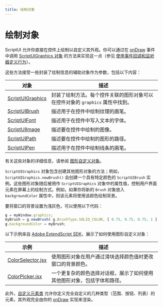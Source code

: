 ```yaml
---
title: 绘制对象
---
```

# 绘制对象

ScriptUI 允许你直接在控件上绘制以自定义其外观。你可以通过在 [onDraw](control-objects.md#ondraw) 事件中调用 [ScriptUIGraphics 对象](graphic-customization-objects.md#scriptuigraphics-object) 的方法来实现这一点（参见 [使用事件回调和监听器定义行为](../defining-behavior-with-event-callbacks-and-listeners)）。

这些方法接受一些封装了绘制信息的辅助对象作为参数，包括以下内容：

|                                     对象                                     |                                                                描述                                                                |
| ------------------------------------------------------------------------------ | ----------------------------------------------------------------------------------------------------------------------------------------- |
| [ScriptUIGraphics](./graphic-customization-objects.md#scriptuigraphics-object) | 封装了绘制方法。每个控件关联的图形对象可以在控件对象的 `graphics` 属性中找到。 |
| [ScriptUIBrush](./graphic-customization-objects.md#scriptuibrush-object)       | 描述用于在控件中绘制纹理的画笔。                                                                                  |
| [ScriptUIFont](./graphic-customization-objects.md#scriptuifont-object)         | 描述用于在控件中写入文本的字体。                                                                                     |
| [ScriptUIImage](./graphic-customization-objects.md#scriptuiimage-object)       | 描述要在控件中绘制的图像。                                                                                              |
| [ScriptUIPath](./graphic-customization-objects.md#scriptuipath-object)         | 描述要在控件中绘制的图形的路径。                                                                         |
| [ScriptUIPen](./graphic-customization-objects.md#scriptuipen-object)           | 描述用于在控件中绘制线条的画笔。                                                                                        |

有关这些对象的详细信息，请参阅 [图形自定义对象](.././graphic-customization-objects)。

`ScriptUIGraphics` 对象包含创建其他图形对象的方法；例如，`ScriptUIGraphics.newBrush()` 会创建一个具有特定颜色的 `ScriptUIBrush` 实例。这些图形对象随后被用作 `ScriptUIGraphics` 对象中的属性值，控制用户界面元素在屏幕上的绘制方式。例如，如果你将新的 `Brush` 对象放入 `backgroundColor` 属性中，则该元素将使用该颜色绘制背景。

要将窗口的背景设置为浅灰色，可以使用以下代码：

```javascript
g = myWindow.graphics;
myBrush = g.newBrush( g.BrushType.SOLID_COLOR, [ 0.75, 0.75, 0.75, 1 ] );
g.backgroundColor = myBrush;
```

以下示例来自 [Adobe ExtendScript SDK](https://github.com/Adobe-CEP/CEP-Resources/tree/master/ExtendScript-Toolkit)，展示了如何使用图形自定义对象：

|                                                                示例                                                                |                                                          描述                                                          |
| ------------------------------------------------------------------------------------------------------------------------------------- | ----------------------------------------------------------------------------------------------------------------------------- |
| [ColorSelector.jsx](https://github.com/Adobe-CEP/CEP-Resources/blob/master/ExtendScript-Toolkit/Samples/javascript/ColorSelector.jsx) | 使用图形对象在用户通过滑块选择颜色值时更改窗口的背景颜色。            |
| [ColorPicker.jsx](https://github.com/Adobe-CEP/CEP-Resources/blob/master/ExtendScript-Toolkit/Samples/javascript/ColorPicker.jsx)     | 一个更复杂的颜色选择对话框，展示了如何使用其他图形对象，包括字体和路径。 |

此外，[自定义元素类](./graphic-customization-objects.md#custom-element-class) 允许你定义完全自定义的几种类型（范围、按钮、列表）的元素，其外观完全由你的 [onDraw](control-objects.md#ondraw) 实现来渲染。